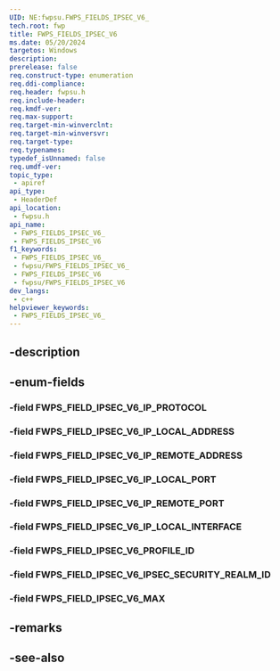 ```yaml
---
UID: NE:fwpsu.FWPS_FIELDS_IPSEC_V6_
tech.root: fwp
title: FWPS_FIELDS_IPSEC_V6
ms.date: 05/20/2024
targetos: Windows
description: 
prerelease: false
req.construct-type: enumeration
req.ddi-compliance: 
req.header: fwpsu.h
req.include-header: 
req.kmdf-ver: 
req.max-support: 
req.target-min-winverclnt: 
req.target-min-winversvr: 
req.target-type: 
req.typenames: 
typedef_isUnnamed: false
req.umdf-ver: 
topic_type:
 - apiref
api_type:
 - HeaderDef
api_location:
 - fwpsu.h
api_name:
 - FWPS_FIELDS_IPSEC_V6_
 - FWPS_FIELDS_IPSEC_V6
f1_keywords:
 - FWPS_FIELDS_IPSEC_V6_
 - fwpsu/FWPS_FIELDS_IPSEC_V6_
 - FWPS_FIELDS_IPSEC_V6
 - fwpsu/FWPS_FIELDS_IPSEC_V6
dev_langs:
 - c++
helpviewer_keywords:
 - FWPS_FIELDS_IPSEC_V6_
---
```


## -description

## -enum-fields

### -field FWPS_FIELD_IPSEC_V6_IP_PROTOCOL

### -field FWPS_FIELD_IPSEC_V6_IP_LOCAL_ADDRESS

### -field FWPS_FIELD_IPSEC_V6_IP_REMOTE_ADDRESS

### -field FWPS_FIELD_IPSEC_V6_IP_LOCAL_PORT

### -field FWPS_FIELD_IPSEC_V6_IP_REMOTE_PORT

### -field FWPS_FIELD_IPSEC_V6_IP_LOCAL_INTERFACE

### -field FWPS_FIELD_IPSEC_V6_PROFILE_ID

### -field FWPS_FIELD_IPSEC_V6_IPSEC_SECURITY_REALM_ID

### -field FWPS_FIELD_IPSEC_V6_MAX

## -remarks

## -see-also

